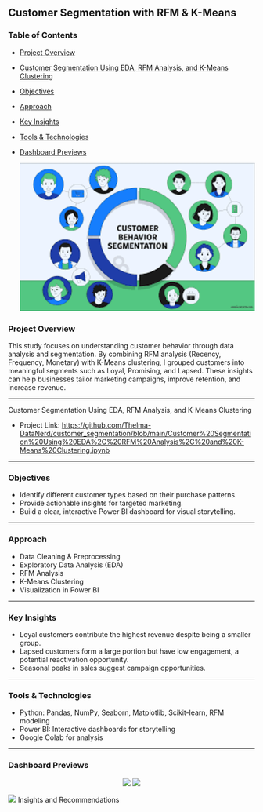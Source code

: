 ## Customer Segmentation with RFM & K-Means

### Table of Contents
- [Project Overview](#project-overview)
- [Customer Segmentation Using EDA, RFM Analysis, and K-Means Clustering](#customer-segmentation-using-eda-rfm-analysis-and-k-means-clustering)
- [Objectives](objectives)
- [Approach](approach)
- [Key Insights](key-insights)
- [Tools & Technologies](tools-&-technologies)
- [Dashboard Previews](dashboard-previews)


  <img src=" https://github.com/Thelma-DataNerd/customer_segmentation/blob/main/Customer%20Segmentation%20Image.png" width="500"/>



### Project Overview
This study focuses on understanding customer behavior through data analysis and segmentation. By combining RFM analysis (Recency, Frequency, Monetary) with K-Means clustering, I grouped customers into meaningful segments such as Loyal, Promising, and Lapsed.
These insights can help businesses tailor marketing campaigns, improve retention, and increase revenue.

---
Customer Segmentation Using EDA, RFM Analysis, and K-Means Clustering
- Project Link: https://github.com/Thelma-DataNerd/customer_segmentation/blob/main/Customer%20Segmentation%20Using%20EDA%2C%20RFM%20Analysis%2C%20and%20K-Means%20Clustering.ipynb

---
### Objectives
- Identify different customer types based on their purchase patterns.
- Provide actionable insights for targeted marketing.
- Build a clear, interactive Power BI dashboard for visual storytelling.

---
### Approach
- Data Cleaning & Preprocessing
- Exploratory Data Analysis (EDA)
- RFM Analysis
- K-Means Clustering
- Visualization in Power BI

---
### Key Insights
- Loyal customers contribute the highest revenue despite being a smaller group.
- Lapsed customers form a large portion but have low engagement, a potential reactivation opportunity.
- Seasonal peaks in sales suggest campaign opportunities.

---  
### Tools & Technologies
- Python: Pandas, NumPy, Seaborn, Matplotlib, Scikit-learn, RFM modeling
- Power BI: Interactive dashboards for storytelling
- Google Colab for analysis

---
### Dashboard Previews
<p align="center">
  <img src="https://raw.githubusercontent.com/Thelma-DataNerd/powerbi-projects/main/Sales%20Performance%20Dashboard.jpg" width="400"/>
  <img src="https://raw.githubusercontent.com/Thelma-DataNerd/powerbi-projects/main/Customer%20Segmentation.jpg" width="400"/>
</p>

<img src="https://raw.githubusercontent.com/Thelma-DataNerd/powerbi-projects/main/Customer%20Segmentation%20Insights%20%26%20Recommendation.jpg" width="500"/>
Insights and Recommendations 


